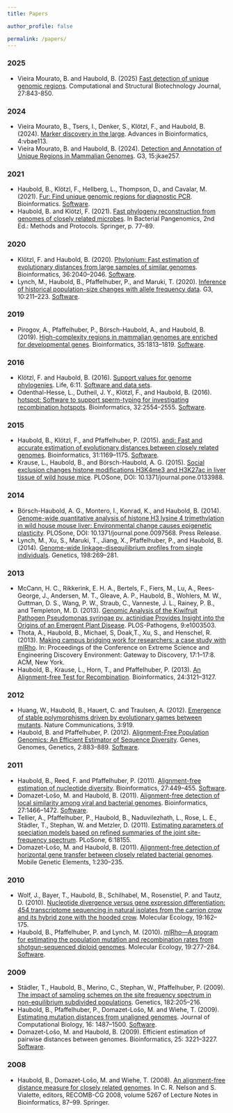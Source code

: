 ```yaml
---
title: Papers

author_profile: false

permalink: /papers/
---
```


### 2025
+ Vieira Mourato, B. and Haubold, B. (2025) [Fast detection of unique genomic regions](https://doi.org/10.1016/j.csbj.2025.02.025). Computational and Structural Biotechnology Journal, 27:843-850.

### 2024
+ Vieira Mourato, B., Tsers, I., Denker, S., Klötzl, F., and Haubold, B. (2024). [Marker discovery in the large](https://doi.org/10.1093/bioadv/vbae113). Advances in Bioinformatics, 4:vbae113.
+ Vieira Mourato, B. and Haubold, B. (2024). [Detection and Annotation of Unique Regions in Mammalian Genomes](https://doi.org/10.1093/g3journal/jkae257). G3, 15:jkae257.

### 2021
+ Haubold, B., Klötzl, F., Hellberg, L., Thompson, D., and Cavalar, M. (2021). [Fur: Find unique genomic regions for diagnostic PCR](https://doi.org/10.1093/bioinformatics/btab059). Bioinformatics. [Software](https://github.com/evolbioinf/fur).
+ Haubold, B. and Klötzl, F. (2021). [Fast phylogeny reconstruction from genomes of closely related microbes](https://link.springer.com/protocol/10.1007/978-1-0716-1099-2_6). In Bacterial Pangenomics, 2nd Ed.: Methods and Protocols. Springer, p. 77–89.

### 2020
+ Klötzl, F. and Haubold, B. (2020). [Phylonium: Fast estimation of evolutionary distances from large samples of similar genomes](https://doi.org/10.1093/bioinformatics/btz903). Bioinformatics, 36:2040–2046. [Software](https://github.com/evolbioinf/phylonium).
+ Lynch, M., Haubold, B., Pfaffelhuber, P., and Maruki, T. (2020). [Inference of historical population-size changes with allele frequency data](https://doi.org/10.1534/g3.119.400854). G3, 10:211–223. [Software](https://github.com/evolbioinf/epos).

### 2019
+ Pirogov, A., Pfaffelhuber, P., Börsch-Haubold, A., and Haubold, B. (2019). [High-complexity regions in mammalian genomes are enriched for developmental genes](https://doi.org/10.1093/bioinformatics/bty922). Bioinformatics, 35:1813–1819. [Software](https://github.com/evolbioinf/macle/).

### 2016
+ Klötzl, F. and Haubold, B. (2016). [Support values for genome phylogenies](https://doi.org/10.3390/life6010011). Life, 6:11. [Software and data sets](http://evolbioinf.github.io/life2015/).
+ Odenthal-Hesse, L., Dutheil, J. Y., Klötzl, F., and Haubold, B. (2016). [hotspot: Software to support sperm-typing for investigating recombination hotspots](https://doi.org/10.1093/bioinformatics/btw195). Bioinformatics, 32:2554–2555. [Software](https://github.com/evolbioinf/hotspot).

### 2015
+ Haubold, B., Klötzl, F., and Pfaffelhuber, P. (2015). [andi: Fast and accurate estimation of evolutionary distances between closely related genomes](https://doi.org/10.1093/bioinformatics/btu815). Bioinformatics, 31:1169–1175. [Software](https://github.com/evolbioinf/andi/).
+ Krause, L., Haubold, B., and Börsch-Haubold, A. G. (2015). [Social exclusion changes histone modifications H3K4me3 and H3K27ac in liver tissue of wild house mice](https://doi.org/10.1371/journal.pone.0133988). PLOSone, DOI: 10.1371/journal.pone.0133988.

### 2014
+ Börsch-Haubold, A. G., Montero, I., Konrad, K., and Haubold, B. (2014). [Genome-wide quantitative analysis of histone H3 lysine 4 trimethylation in wild house mouse liver: Environmental change causes epigenetic plasticity](https://doi.org/10.1371/journal.pone.0097568). PLOSone, DOI: 10.1371/journal.pone.0097568. Press Release.
+ Lynch, M., Xu, S., Maruki, T., Jiang, X., Pfaffelhuber, P., and Haubold, B. (2014). [Genome-wide linkage-disequilibrium profiles from single individuals](https://doi.org/10.1534/genetics.114.166843). Genetics, 198:269–281.

### 2013
+ McCann, H. C., Rikkerink, E. H. A., Bertels, F., Fiers, M., Lu, A., Rees-George, J., Andersen, M. T., Gleave, A. P., Haubold, B., Wohlers, M. W., Guttman, D. S., Wang, P. W., Straub, C., Vanneste, J. L., Rainey, P. B., and Templeton, M. D. (2013). [Genomic Analysis of the Kiwifruit Pathogen Pseudomonas syringae pv. actinidiae Provides Insight into the Origins of an Emergent Plant Disease](https://doi.org/10.1371/journal.ppat.1003503). PLOS-Pathogens, 9:e1003503.
+ Thota, A., Haubold, B., Michael, S, Doak,T., Xu, S., and Henschel, R. (2013). [Making campus bridging work for researchers: a case study with mlRho](https://doi.org/10.1145/2484762.2484803). In: Proceedings of the Conference on Extreme Science and Engineering Discovery Environment: Gateway to Discovery, 17:1–17:8. ACM, New York.
+ Haubold, B., Krause, L., Horn, T., and Pfaffelhuber, P. (2013). [An Alignment-free Test for Recombination](https://doi.org/10.1093/bioinformatics/btt550). Bioinformatics, 24:3121–3127.

### 2012
+ Huang, W., Haubold, B., Hauert, C. and Traulsen, A. (2012). [Emergence of stable polymorphisms driven by evolutionary games between mutants](https://doi.org/10.1038/ncomms1930). Nature Communications, 3:919.
+ Haubold, B. and Pfaffelhuber, P. (2012). [Alignment-Free Population Genomics: An Efficient Estimator of Sequence Diversity](https://doi.org/10.1534/g3.112.002527). Genes, Genomes, Genetics, 2:883–889. [Software](http://guanine.evolbio.mpg.de/pid/).

### 2011
+ Haubold, B., Reed, F. and Pfaffelhuber, P. (2011). [Alignment-free estimation of nucleotide diversity](https://doi.org/10.1093/bioinformatics/btq689). Bioinformatics, 27:449–455. [Software](http://guanine.evolbio.mpg.de/pim/).
+ Domazet-Lošo, M. and Haubold, B. (2011). [Alignment-free detection of local similarity among viral and bacterial genomes](https://doi.org/10.1093/bioinformatics/btr176). Bioinformatics, 27:1466–1472. [Software](http://guanine.evolbio.mpg.de/alfy/).
+ Tellier, A., Pfaffelhuber, P., Haubold, B., Naduvilezhath, L., Rose, L. E., Städler, T., Stephan, W. and Metzler, D. (2011). [Estimating parameters of speciation models based on refined summaries of the joint site-frequency spectrum](https://doi.org/10.1371/journal.pone.0018155). PLoSone, 6:18155.
+ Domazet-Lošo, M. and Haubold, B. (2011). [Alignment-free detection of horizontal gene transfer between closely related bacterial genomes](https://doi.org/10.4161/mge.1.3.18065). Mobile Genetic Elements, 1:230–235.

### 2010
+ Wolf, J., Bayer, T., Haubold, B., Schilhabel, M., Rosenstiel, P. and Tautz, D. (2010). [Nucleotide divergence versus gene expression differentiation: 454 transcriptome sequencing in natural isolates from the carrion crow and its hybrid zone with the hooded crow](https://doi.org/10.1111/j.1365-294x.2009.04471.x). Molecular Ecology, 19:162–175.
+ Haubold, B., Pfaffelhuber, P. and Lynch, M. (2010). [mlRho—A program for estimating the population mutation and recombination rates from shotgun-sequenced diploid genomes](https://doi.org/10.1111/j.1365-294x.2009.04482.x). Molecular Ecology, 19:277–284. [Software](http://guanine.evolbio.mpg.de/mlRho/).

### 2009
+ Städler, T., Haubold, B., Merino, C., Stephan, W., Pfaffelhuber, P. (2009). [The impact of sampling schemes on the site frequency spectrum in non-equilibrium subdivided populations](https://doi.org/10.1534/genetics.108.094904). Genetics, 182:205–216.
+ Haubold, B., Pfaffelhuber, P., Domazet-Lošo, M. and Wiehe, T. (2009). [Estimating mutation distances from unaligned genomes](https://doi.org/10.1089/cmb.2009.0106). Journal of Computational Biology, 16: 1487–1500. [Software](http://guanine.evolbio.mpg.de/cgi-bin/kr/kr.cgi.pl).
+ Domazet-Lošo, M. and Haubold, B. (2009). Efficient estimation of pairwise distances between genomes. Bioinformatics, 25: 3221–3227. [Software](http://guanine.evolbio.mpg.de/cgi-bin/kr2/kr.cgi.pl).

### 2008
+ Haubold, B., Domazet-Lošo, M. and Wiehe, T. (2008). [An alignment-free distance measure for closely related genomes](https://link.springer.com/chapter/10.1007/978-3-540-87989-3_7). In C. R. Nelson and S. Vialette, editors, RECOMB-CG 2008, volume 5267 of Lecture Notes in Bioinformatics, 87–99. Springer.
